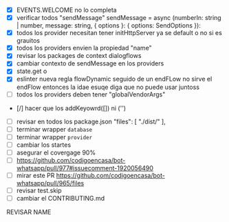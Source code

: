 - [x] EVENTS.WELCOME no lo completa
- [x] verificar todos "sendMessage" sendMessage = async (numberIn: string | number, message: string, { options }: { options: SendOptions }):
- [x] todos los provider necesitan tener initHttpServer ya se default o no si es grauitos
- [x] todos los providers envien la propiedad "name"
- [x] revisar los packages de context dialogflows
- [x] cambiar contexto de sendMessage en los providers
- [x] state.get<generico> o 
- [x] eslinter nueva regla flowDynamic seguido de un endFLow  no sirve el endFlow entonces la idae esuqe diga que no puede usar juntoss
- [ ] todos los providers deben tener "globalVendorArgs"
- [/] hacer que los addKeyowrd([]) ni ('')
- [ ] revisar en todos los package.json     "files": [
        "./dist/"
    ],
- [ ] terminar wrapper `database`
- [ ] terminar wrapper `provider`
- [ ] cambiar los startes
- [ ] asegurar el covergage 90%
- [ ] https://github.com/codigoencasa/bot-whatsapp/pull/977#issuecomment-1920056490
- [ ] mirar este PR https://github.com/codigoencasa/bot-whatsapp/pull/965/files
- [ ] revisar test.skip
- [ ] cambiar el CONTRIBUTING.md

REVISAR NAME